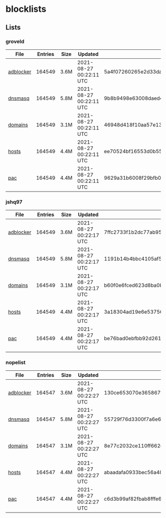 # blocklists

## Lists

### groveld

|File|Entries|Size|Updated|Hash|
|-|-|-|-|-|
|[adblocker](https://raw.githubusercontent.com/groveld/blocklists/lists/groveld/adblocker.txt)|164549|3.6M|2021-08-27 00:22:11 UTC|5a4f07260265e2d33daa9f9bfd6b87a372d7dfef6e98d4145c4bb9e355af67a8|
|[dnsmasq](https://raw.githubusercontent.com/groveld/blocklists/lists/groveld/dnsmasq.txt)|164549|5.8M|2021-08-27 00:22:11 UTC|9b8b9498e63008daed4171360ee3c720a19966f3baea79ba3b06eb28fda1cceb|
|[domains](https://raw.githubusercontent.com/groveld/blocklists/lists/groveld/domains.txt)|164549|3.1M|2021-08-27 00:22:11 UTC|46948d418f10aa57e1309aa6966a5b18aec51147adae8e28f48a1bd9515c3f47|
|[hosts](https://raw.githubusercontent.com/groveld/blocklists/lists/groveld/hosts.txt)|164549|4.4M|2021-08-27 00:22:11 UTC|ee70524bf16553d0b55789f6024aeae4ad5cea8ac90315013b09c31fa129eba7|
|[pac](https://raw.githubusercontent.com/groveld/blocklists/lists/groveld/pac.txt)|164549|4.4M|2021-08-27 00:22:11 UTC|9629a31b6008f29bfb07989f65a1724a554f63f70e632fd69bb079daabb48530|

### jshq97

|File|Entries|Size|Updated|Hash|
|-|-|-|-|-|
|[adblocker](https://raw.githubusercontent.com/groveld/blocklists/lists/jshq97/adblocker.txt)|164549|3.6M|2021-08-27 00:22:17 UTC|7ffc2733f1b2dc77ab956d790fca5dc7ee70dbe6dd47c61c6311aab6fd77797f|
|[dnsmasq](https://raw.githubusercontent.com/groveld/blocklists/lists/jshq97/dnsmasq.txt)|164549|5.8M|2021-08-27 00:22:17 UTC|1191b14b4bbc4105af5eedf9176566b2e42c64e73dd876b2ae5d6e614bc63f4f|
|[domains](https://raw.githubusercontent.com/groveld/blocklists/lists/jshq97/domains.txt)|164549|3.1M|2021-08-27 00:22:17 UTC|b60f0e6fced623d8ba0ba13e19d46cd70b9b20427470feb1dea0a350e5e20baf|
|[hosts](https://raw.githubusercontent.com/groveld/blocklists/lists/jshq97/hosts.txt)|164549|4.4M|2021-08-27 00:22:17 UTC|3a18304ad19e6e53756c2aa8543a11bbcd751b966c673de861269e53be3afeb5|
|[pac](https://raw.githubusercontent.com/groveld/blocklists/lists/jshq97/pac.txt)|164549|4.4M|2021-08-27 00:22:17 UTC|be76bad0ebfbb92d261bee9cd5b8d4c24ed672b0cc529f1d006c1fcbb04e2611|

### nopelist

|File|Entries|Size|Updated|Hash|
|-|-|-|-|-|
|[adblocker](https://raw.githubusercontent.com/groveld/blocklists/lists/nopelist/adblocker.txt)|164547|3.6M|2021-08-27 00:22:27 UTC|130ce653070e365867f1fb11f390b3ad07d0b7e3969bb439a475e0584873b412|
|[dnsmasq](https://raw.githubusercontent.com/groveld/blocklists/lists/nopelist/dnsmasq.txt)|164547|5.8M|2021-08-27 00:22:27 UTC|55729f76d3300f7a6e6dd503ee159d09cc212b113cf417372be1d7b5db2a9a82|
|[domains](https://raw.githubusercontent.com/groveld/blocklists/lists/nopelist/domains.txt)|164547|3.1M|2021-08-27 00:22:27 UTC|8e77c2032ce110ff662e877a102b40ac9eabce298fff9eed4f35ab90b20a92a0|
|[hosts](https://raw.githubusercontent.com/groveld/blocklists/lists/nopelist/hosts.txt)|164547|4.4M|2021-08-27 00:22:27 UTC|abaadafa0933bec56a48cb49666caa12352a279cb26d5a73c38336c0601a505f|
|[pac](https://raw.githubusercontent.com/groveld/blocklists/lists/nopelist/pac.txt)|164547|4.4M|2021-08-27 00:22:27 UTC|c6d3b99af82fbab8fffe695bcd7ac42a76db0b217f139c4dfb1c348b69a4a8a8|
